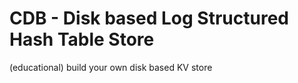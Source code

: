 # CDB - Disk based Log Structured Hash Table Store

(educational) build your own disk based KV store
